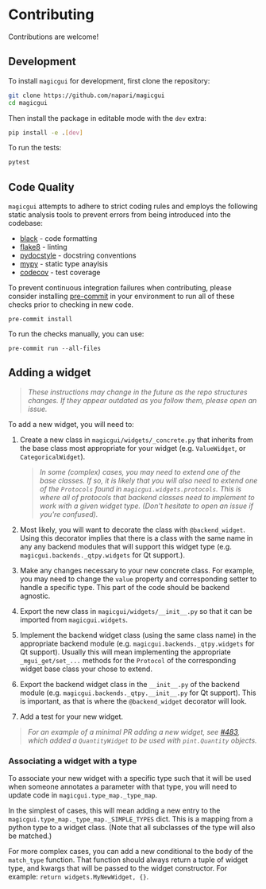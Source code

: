 # Contributing

Contributions are welcome!

## Development

To install `magicgui` for development, first clone the repository:

```bash
git clone https://github.com/napari/magicgui
cd magicgui
```

Then install the package in editable mode with the `dev` extra:

```bash
pip install -e .[dev]
```

To run the tests:

```bash
pytest
```

## Code Quality

`magicgui` attempts to adhere to strict coding rules and employs the following
static analysis tools to prevent errors from being introduced into the codebase:

- [black](https://github.com/psf/black) - code formatting
- [flake8](https://github.com/PyCQA/flake8) - linting
- [pydocstyle](https://github.com/PyCQA/pydocstyle/) - docstring conventions
- [mypy](http://mypy-lang.org/) - static type anaylsis
- [codecov](https://codecov.io/) - test coverage

To prevent continuous integration failures when contributing, please consider
installing [pre-commit](https://pre-commit.com/) in your environment to run all
of these checks prior to checking in new code.

```shell
pre-commit install
```

To run the checks manually, you can use:

```shell
pre-commit run --all-files
```

## Adding a widget

> *These instructions may change in the future as the repo structures changes.
> If they appear outdated as you follow them, please open an issue.*

To add a new widget, you will need to:

1. Create a new class in `magicgui/widgets/_concrete.py` that inherits from the
   base class most appropriate for your widget (e.g. `ValueWidget`, or
   `CategoricalWidget`).

    > *In some (complex) cases, you may need to extend one of the base classes.
    > If so, it is likely that you will also need to extend one of the
    > `Protocols` found in `magicgui.widgets.protocols`.  This is where all of
    > protocols that backend classes need to implement to work with a given
    > widget type. (Don't hesitate to open an issue if you're confused).*

1. Most likely, you will want to decorate the class with `@backend_widget`.
   Using this decorator implies that there is a class with the same name in any
   any backend modules that will support this widget type (e.g.
   `magicgui.backends._qtpy.widgets` for Qt support.).
1. Make any changes necessary to your new concrete class. For example, you may
   need to change the `value` property and corresponding setter to handle a
   specific type.  This part of the code should be backend agnostic.
1. Export the new class in `magicgui/widgets/__init__.py` so that it can be
   imported from `magicgui.widgets`.
1. Implement the backend widget class (using the same class name) in the
   appropriate backend module (e.g. `magicgui.backends._qtpy.widgets` for Qt
   support).  Usually this will mean implementing the appropriate
   `_mgui_get/set_...` methods for the `Protocol` of the corresponding widget
   base class your chose to extend.
1. Export the backend widget class in the `__init__.py` of the backend module
   (e.g. `magicgui.backends._qtpy.__init__.py` for Qt support).  This is
   important, as that is where the `@backend_widget` decorator will look.
1. Add a test for your new widget.

> *For an example of a minimal PR adding a new widget, see
> [\#483](https://github.com/napari/magicgui/pull/483/files), which added a
> `QuantityWidget` to be used with `pint.Quantity` objects.*

### Associating a widget with a type

To associate your new widget with a specific type such that it will be used when
someone annotates a parameter with that type, you will need to update code in
`magicgui.type_map._type_map`.

In the simplest of cases, this will mean adding a new entry to the
`magicgui.type_map._type_map._SIMPLE_TYPES` dict.  This is a mapping from a
python type to a widget class.  (Note that all subclasses of the type will also
be matched.)

For more complex cases, you can add a new conditional to the body of the
`match_type` function.  That function should always return a tuple of widget
type, and kwargs that will be passed to the widget constructor. For example:
`return widgets.MyNewWidget, {}`.
